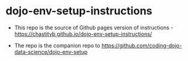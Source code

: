 # dojo-env-setup-instructions

- This repo is the source of Github pages version of instructions - https://chastityb.github.io/dojo-env-setup-instructions/

- The repo is the companion repo to https://github.com/coding-dojo-data-science/dojo-env-setup

